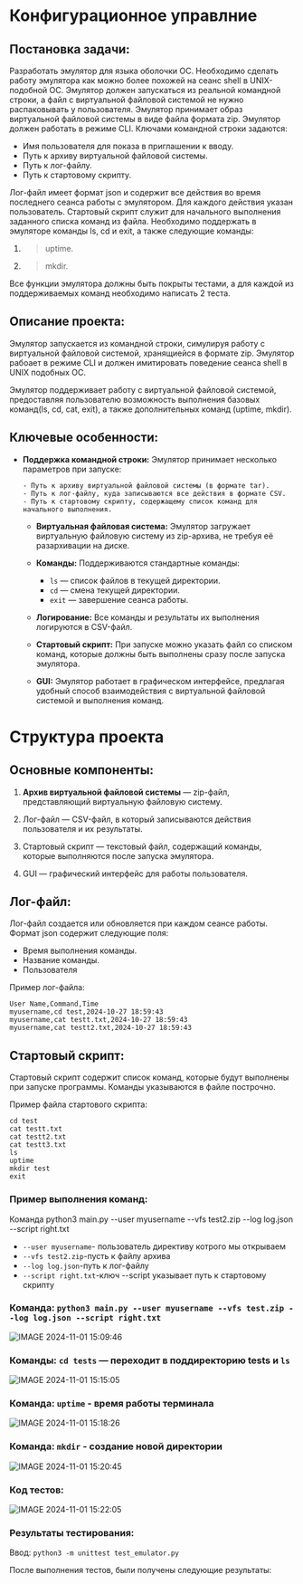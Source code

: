 # **Конфигурационное управлние**

## Постановка задачи:

Разработать эмулятор для языка оболочки ОС. Необходимо сделать работу
эмулятора как можно более похожей на сеанс shell в UNIX-подобной ОС.
Эмулятор должен запускаться из реальной командной строки, а файл с
виртуальной файловой системой не нужно распаковывать у пользователя.
Эмулятор принимает образ виртуальной файловой системы в виде файла формата
zip. Эмулятор должен работать в режиме CLI.
Ключами командной строки задаются:

* Имя пользователя для показа в приглашении к вводу.
* Путь к архиву виртуальной файловой системы.
* Путь к лог-файлу.
* Путь к стартовому скрипту.
  
Лог-файл имеет формат json и содержит все действия во время последнего
сеанса работы с эмулятором. Для каждого действия указан пользователь.
Стартовый скрипт служит для начального выполнения заданного списка
команд из файла.
Необходимо поддержать в эмуляторе команды ls, cd и exit, а также
следующие команды:
1. >uptime.
2. >mkdir.
   
Все функции эмулятора должны быть покрыты тестами, а для каждой из
поддерживаемых команд необходимо написать 2 теста.

## Описание проекта:

Эмулятор запускается из командной строки, симулируя работу с виртуальной файловой системой, хранящиейся в формате zip. Эмулятор рабоает в режиме CLI и должен имитировать поведение сеанса shell в UNIX подобных ОС. 

Эмулятор поддерживает работу с виртуальной файловой системой, предоставляя
пользователю возможность выполнения базовых команд(ls, cd, cat, exit),
а также дополнительных команд (uptime, mkdir).

## Ключевые особенности: 

- **Поддержка командной строки:** Эмулятор принимает несколько параметров при запуске:
     

      - Путь к архиву виртуальной файловой системы (в формате tar).
      - Путь к лог-файлу, куда записываются все действия в формате CSV.
      - Путь к стартовому скрипту, содержащему список команд для начального выполнения.
    
   - **Виртуальная файловая система:** Эмулятор загружает виртуальную файловую систему из zip-архива, не требуя её разархивации на диске.


   - **Команды:** Поддерживаются стандартные команды:

      - ```ls``` — список файлов в текущей директории.
      - ```cd``` — смена текущей директории.
      - ```exit``` — завершение сеанса работы.


   - **Логирование:** Все команды и результаты их выполнения логируются в CSV-файл.

   - **Стартовый скрипт:** При запуске можно указать файл со списком команд, которые должны быть выполнены сразу после запуска эмулятора.

   - **GUI:** Эмулятор работает в графическом интерфейсе, предлагая удобный способ взаимодействия с виртуальной файловой системой и выполнения команд.


# Структура проекта

## Основные компоненты:


1. **Архив виртуальной файловой системы** — zip-файл, представляющий виртуальную файловую систему.


2. Лог-файл — CSV-файл, в который записываются действия пользователя и их результаты.


3. Стартовый скрипт — текстовый файл, содержащий команды, которые выполняются после запуска эмулятора.


4. GUI — графический интерфейс для работы пользователя.

## Лог-файл:
Лог-файл создается или обновляется при каждом сеансе работы. Формат json содержит следующие поля:


   - Время выполнения команды.
   - Название команды.
   - Пользователя
   
Пример лог-файла:
```
User Name,Command,Time
myusername,cd test,2024-10-27 18:59:43
myusername,cat testt.txt,2024-10-27 18:59:43
myusername,cat testt2.txt,2024-10-27 18:59:43
```
## Стартовый скрипт:
Стартовый скрипт содержит список команд, которые будут выполнены при запуске программы. Команды указываются в файле построчно.

Пример файла стартового скрипта:

```
cd test
cat testt.txt
cat testt2.txt
cat testt3.txt
ls 
uptime 
mkdir test
exit
```
### Пример выполнения команд:

Команда python3 main.py --user myusername --vfs test2.zip --log log.json --script right.txt
- ```--user myusername```- пользователь директиву котрого мы открываем 
- ```--vfs test2.zip```-пусть к файлу архива
- ```--log log.json```-путь к лог-файлу
- ```--script right.txt```-ключ --script указывает путь к стартовому скрипту 

### Команда: ```python3 main.py --user myusername --vfs test.zip --log log.json --script right.txt```

![IMAGE 2024-11-01 15:09:46](https://github.com/user-attachments/assets/bede030c-a309-4a05-9906-d9f9f45e17af)

### Команды: ```cd tests``` — переходит в поддиректорию tests и ```ls``` 

![IMAGE 2024-11-01 15:15:05](https://github.com/user-attachments/assets/8a6e56cd-6648-423f-a55d-c2e2d60eed10)

### Команда: ```uptime``` - время работы терминала

![IMAGE 2024-11-01 15:18:26](https://github.com/user-attachments/assets/8d52297f-db79-4e3c-8507-0546ff909478)

### Команда: ```mkdir``` - создание новой директории

![IMAGE 2024-11-01 15:20:45](https://github.com/user-attachments/assets/b96405fc-436a-462f-9382-f13bb546735c)

### Код тестов:

![IMAGE 2024-11-01 15:22:05](https://github.com/user-attachments/assets/aa0de3f5-2d58-43d6-87b6-65447dc05669)

### Результаты тестирования: 
Ввод: ```python3 -m unittest test_emulator.py```

После выполнения тестов, были получены следующие результаты:
















